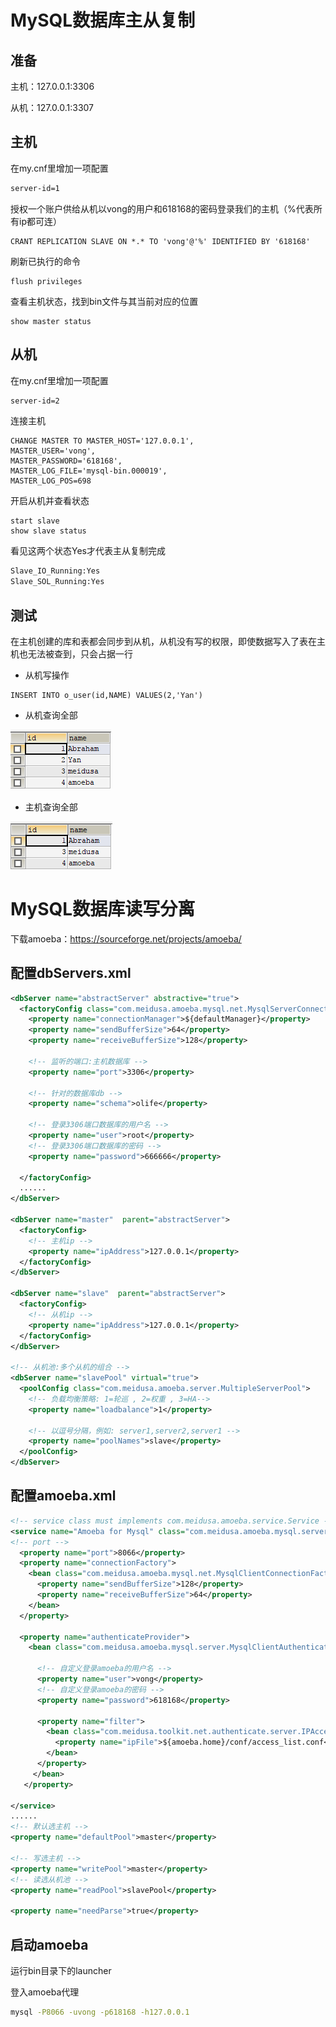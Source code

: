 # MySQL数据库主从复制

## 准备

主机：127.0.0.1:3306

从机：127.0.0.1:3307

## 主机

在my.cnf里增加一项配置

``` xml
server-id=1
```

授权一个账户供给从机以vong的用户和618168的密码登录我们的主机（%代表所有ip都可连）

``` mysql
CRANT REPLICATION SLAVE ON *.* TO 'vong'@'%' IDENTIFIED BY '618168'
```

刷新已执行的命令

``` mysql
flush privileges
```

查看主机状态，找到bin文件与其当前对应的位置

``` mysql
show master status
```

## 从机

在my.cnf里增加一项配置

``` xml
server-id=2
```

连接主机

``` mysql
CHANGE MASTER TO MASTER_HOST='127.0.0.1', 
MASTER_USER='vong', 
MASTER_PASSWORD='618168', 
MASTER_LOG_FILE='mysql-bin.000019',
MASTER_LOG_POS=698
```

开启从机并查看状态

``` mysql
start slave
show slave status
```

看见这两个状态Yes才代表主从复制完成

``` bash
Slave_IO_Running:Yes
Slave_SOL_Running:Yes
```

## 测试

在主机创建的库和表都会同步到从机，从机没有写的权限，即使数据写入了表在主机也无法被查到，只会占据一行

- 从机写操作

``` mysql
INSERT INTO o_user(id,NAME) VALUES(2,'Yan')
```
- 从机查询全部

![Screenshot](docs/situation1.png)

- 主机查询全部

![Screenshot](docs/situation2.png)

# MySQL数据库读写分离

下载amoeba：https://sourceforge.net/projects/amoeba/

## 配置dbServers.xml

``` xml
<dbServer name="abstractServer" abstractive="true">
  <factoryConfig class="com.meidusa.amoeba.mysql.net.MysqlServerConnectionFactory">
    <property name="connectionManager">${defaultManager}</property>
    <property name="sendBufferSize">64</property>
    <property name="receiveBufferSize">128</property>

    <!-- 监听的端口:主机数据库 -->
    <property name="port">3306</property>

    <!-- 针对的数据库db -->
    <property name="schema">olife</property>

    <!-- 登录3306端口数据库的用户名 -->
    <property name="user">root</property>
    <!-- 登录3306端口数据库的密码 -->
    <property name="password">666666</property>

  </factoryConfig>
  ......
</dbServer>  

<dbServer name="master"  parent="abstractServer">
  <factoryConfig>
    <!-- 主机ip -->
    <property name="ipAddress">127.0.0.1</property>
  </factoryConfig>
</dbServer>

<dbServer name="slave"  parent="abstractServer">
  <factoryConfig>
    <!-- 从机ip -->
    <property name="ipAddress">127.0.0.1</property>
  </factoryConfig>
</dbServer>

<!-- 从机池:多个从机的组合 -->
<dbServer name="slavePool" virtual="true">
  <poolConfig class="com.meidusa.amoeba.server.MultipleServerPool">
    <!-- 负载均衡策略: 1=轮巡 , 2=权重 , 3=HA-->
    <property name="loadbalance">1</property>

    <!-- 以逗号分隔，例如: server1,server2,server1 -->
    <property name="poolNames">slave</property>
  </poolConfig>
</dbServer>

```

## 配置amoeba.xml

``` xml
<!-- service class must implements com.meidusa.amoeba.service.Service -->
<service name="Amoeba for Mysql" class="com.meidusa.amoeba.mysql.server.MySQLService">
<!-- port -->
  <property name="port">8066</property> 
  <property name="connectionFactory">
    <bean class="com.meidusa.amoeba.mysql.net.MysqlClientConnectionFactory">
      <property name="sendBufferSize">128</property>
      <property name="receiveBufferSize">64</property>
    </bean>
  </property>

  <property name="authenticateProvider">
    <bean class="com.meidusa.amoeba.mysql.server.MysqlClientAuthenticator">
      
      <!-- 自定义登录amoeba的用户名 -->
      <property name="user">vong</property>
      <!-- 自定义登录amoeba的密码 -->
      <property name="password">618168</property>

      <property name="filter">
        <bean class="com.meidusa.toolkit.net.authenticate.server.IPAccessController">
          <property name="ipFile">${amoeba.home}/conf/access_list.conf</property>
        </bean>
      </property>
     </bean>
   </property>

</service>
......
<!-- 默认选主机 -->
<property name="defaultPool">master</property>

<!-- 写选主机 -->
<property name="writePool">master</property>
<!-- 读选从机池 -->
<property name="readPool">slavePool</property>

<property name="needParse">true</property>
```

## 启动amoeba

运行bin目录下的launcher

登入amoeba代理

``` bash
mysql -P8066 -uvong -p618168 -h127.0.0.1
```




